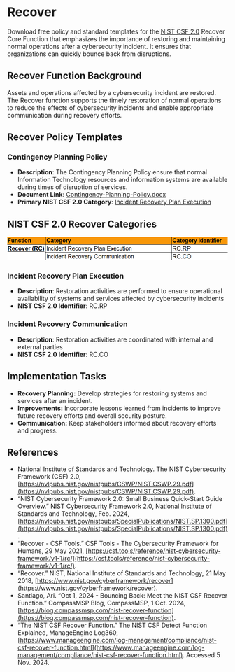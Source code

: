 # Recover

Download free policy and standard templates for the [NIST CSF 2.0](/pages/framework/framework.md) Recover Core Function that emphasizes the importance of restoring and maintaining normal operations after a cybersecurity incident. It ensures that organizations can quickly bounce back from disruptions.

## Recover Function Background

Assets and operations affected by a cybersecurity incident are restored. The Recover function supports the timely restoration of normal operations to reduce the effects of cybersecurity incidents and enable appropriate communication during recovery efforts.

## Recover Policy Templates

### Contingency Planning Policy

* **Description**: The Contingency Planning Policy ensure that normal Information Technology resources and information systems are available during times of disruption of services.
* **Document Link**: [Contingency-Planning-Policy.docx](https://github.com/EvolvingSysadmin/Practicum/raw/refs/heads/main/templates/recover/Contingency-Planning-Policy.docx)
* **Primary NIST CSF 2.0 Category**: [Incident Recovery Plan Execution](#incident-recovery-plan-execution)

## NIST CSF 2.0 Recover Categories

![NIST CSF 2.0 Recover Categories](/img/recover-categories.png)

### Incident Recovery Plan Execution

* **Description**: Restoration activities are performed to ensure operational availability of systems and services affected by cybersecurity incidents
* **NIST CSF 2.0 Identifier**: RC.RP

### Incident Recovery Communication

* **Description**: Restoration activities are coordinated with internal and external parties
* **NIST CSF 2.0 Identifier**: RC.CO

## Implementation Tasks

* **Recovery Planning:** Develop strategies for restoring systems and services after an incident.
* **Improvements:** Incorporate lessons learned from incidents to improve future recovery efforts and overall security posture.
* **Communication:** Keep stakeholders informed about recovery efforts and progress.

## References

* National Institute of Standards and Technology. The NIST Cybersecurity Framework (CSF) 2.0, [https://nvlpubs.nist.gov/nistpubs/CSWP/NIST.CSWP.29.pdf](https://nvlpubs.nist.gov/nistpubs/CSWP/NIST.CSWP.29.pdf).
* “NIST Cybersecurity Framework 2.0: Small Business Quick-Start Guide Overview.” NIST Cybersecurity Framework 2.0, National Institute of Standards and Technology, Feb. 2024, [https://nvlpubs.nist.gov/nistpubs/SpecialPublications/NIST.SP.1300.pdf](https://nvlpubs.nist.gov/nistpubs/SpecialPublications/NIST.SP.1300.pdf).
* “Recover - CSF Tools.” CSF Tools - The Cybersecurity Framework for Humans, 29 May 2021, [https://csf.tools/reference/nist-cybersecurity-framework/v1-1/rc/](https://csf.tools/reference/nist-cybersecurity-framework/v1-1/rc/).
* “Recover.” NIST, National Institute of Standards and Technology, 21 May 2018, [https://www.nist.gov/cyberframework/recover](https://www.nist.gov/cyberframework/recover).
* Santiago, Ari. “Oct 1, 2024 - Bouncing Back: Meet the NIST CSF Recover Function.” CompassMSP Blog, CompassMSP, 1 Oct. 2024, [https://blog.compassmsp.com/nist-recover-function](https://blog.compassmsp.com/nist-recover-function).
* “The NIST CSF Recover Function.” The NIST CSF Detect Function Explained, ManageEngine Log360, [https://www.manageengine.com/log-management/compliance/nist-csf-recover-function.html](https://www.manageengine.com/log-management/compliance/nist-csf-recover-function.html). Accessed 5 Nov. 2024.
